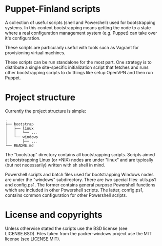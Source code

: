 # Puppet-Finland scripts

A collection of useful scripts (shell and Powershell) used for bootstrapping 
systems. In this context bootstrapping means getting the node to a state where a 
real configuration management system (e.g. Puppet) can take over it's 
configuration.

These scripts are particularly useful with tools such as Vagrant for 
provisioning virtual machines.

These scripts can be run standalone for the most part. One strategy is to 
distribute a single site-specific initialization script that fetches and runs 
other bootstrapping scripts to do things like setup OpenVPN and then run Puppet.

# Project structure

Currently the project structure is simple:

    .
    ├── bootstrap
    │   ├── linux
    │   │   └── ...
    │   └── windows
    │       ├── ...
    └── README.md

The "bootstrap" directory contains all bootstrapping scripts. Scripts aimed at 
bootstrapping Linux (or \*NIX) nodes are under "linux" and are typically (but not 
necessarily) written with sh shell in mind.

Powershell scripts and batch files used for bootstrapping Windows nodes are 
under the "windows" subdirectory. There are two special files: utils.ps1 and 
config.ps1. The former contains general purpose Powershell functions which are 
included in other Powershell scripts. The latter, config.ps1, contains common 
configuration for other Powershell scripts.

# License and copyrights

Unless otherwise stated the scripts use the BSD license (see LICENSE.BSD). Files 
taken from the packer-windows project use the MIT license (see LICENSE.MIT).
